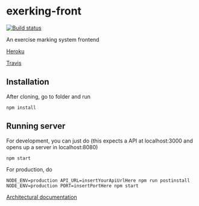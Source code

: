 # exerking-front 
[![Build status](https://travis-ci.org/jelmnainen/exerking-front.svg?branch=master)](https://travis-ci.org/jelmnainen/exerking-front)

An exercise marking system frontend

[Heroku](http://exerking.herokuapp.com/)

[Travis](https://travis-ci.org/jelmnainen/exerking-front)

## Installation
After cloning, go to folder and run 

    npm install

## Running server
For development, you can just do (this expects a API at localhost:3000 and opens up a server in localhost:8080)

    npm start

For production, do 

    NODE_ENV=production API_URL=insertYourApiUrlHere npm run postinstall
    NODE_ENV=production PORT=insertPortHere npm start

[Architectural documentation](https://github.com/jelmnainen/exerking-front/blob/master/archidoc.md)
